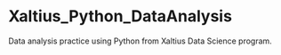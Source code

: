 # Xaltius_Python_DataAnalysis
 Data analysis practice using Python from Xaltius Data Science program.
